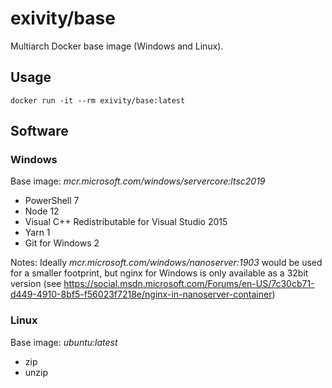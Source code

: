 # exivity/base

Multiarch Docker base image (Windows and Linux).

## Usage

```
docker run -it --rm exivity/base:latest
```

## Software

### Windows

Base image: _mcr.microsoft.com/windows/servercore:ltsc2019_

- PowerShell 7
- Node 12
- Visual C++ Redistributable for Visual Studio 2015
- Yarn 1
- Git for Windows 2

Notes: Ideally _mcr.microsoft.com/windows/nanoserver:1903_ would be used for a 
smaller footprint, but nginx for Windows is only available as a 32bit version
(see https://social.msdn.microsoft.com/Forums/en-US/7c30cb71-d449-4910-8bf5-f56023f7218e/nginx-in-nanoserver-container)

### Linux

Base image: _ubuntu:latest_

- zip
- unzip
